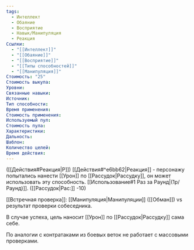 ```yaml
---
tags:
  - Интеллект
  - Обаяние
  - Восприятие
  - Навык/Манипуляция
  - Реакция
Ссылки:
  - "[[Интеллект]]"
  - "[[Обаяние]]"
  - "[[Восприятие]]"
  - "[[Типы способностей]]"
  - "[[Манипуляция]]"
Стоимость: "25"
Стоимость выкупа:
Уровни:
Связанные навыки:
Источник:
Тип способности:
Время применения:
Стоимость применения:
Используемый пул:
Стоимость пула:
Характеристики:
Дальность:
Шаблон:
Количество целей:
Время действия:
---
```

([[Действия#Реакция|Р]]) [[Действия#^e6bb62|Реакция]] - персонажу попытались нанести [[Урон]] по [[Рассудок|Рассудку]], он может использовать эту способность. [[Использование#1 Раз за Раунд|(1р/Раунд)]]. 
([[Рассудок|Рас:]] -10)

[[Встречная проверка]]: [[Манипуляция|Манипуляции]] 
([[Обман]]) vs результат проверки собеседника. 

В случае успеха, цель наносит [[Урон]] по [[Рассудок|Рассудку]] сама себе. 

По аналогии с контратаками из боевых веток не работает с массовыми проверками. 